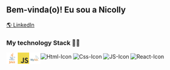 
## Bem-vinda(o)! Eu sou a Nicolly
 <div>
  <a href="https://github.com/NicollySantos">

🌎  [LinkedIn](https://www.linkedin.com/in/nicolly-evangelista-hernandes-dos-santos/) <br>

### My technology Stack 👩‍💻

<img align="left" alt="Java" width="30px" src="https://raw.githubusercontent.com/github/explore/80688e429a7d4ef2fca1e82350fe8e3517d3494d/topics/java/java.png" />
<img align="left" alt="JavaScript" width="30px" src="https://raw.githubusercontent.com/github/explore/80688e429a7d4ef2fca1e82350fe8e3517d3494d/topics/javascript/javascript.png" />
<img align="left" alt="Mysql" width="30px" src="https://raw.githubusercontent.com/github/explore/80688e429a7d4ef2fca1e82350fe8e3517d3494d/topics/mysql/mysql.png" />
<img align="center" alt="Html-Icon" height="30" width="40" src="https://cdn.jsdelivr.net/gh/devicons/devicon/icons/html5/html5-plain.svg">
<img align="center" alt="Css-Icon" height="30" width="40" src="https://cdn.jsdelivr.net/gh/devicons/devicon/icons/css3/css3-plain.svg">
<img align="center" alt="JS-Icon" height="30" width="40" src="https://cdn.jsdelivr.net/gh/devicons/devicon/icons/javascript/javascript-plain.svg">
<img align="center" alt="React-Icon" height="30" width="40" src="https://cdn.jsdelivr.net/gh/devicons/devicon/icons/react/react-original.svg">
<br />
<br />
